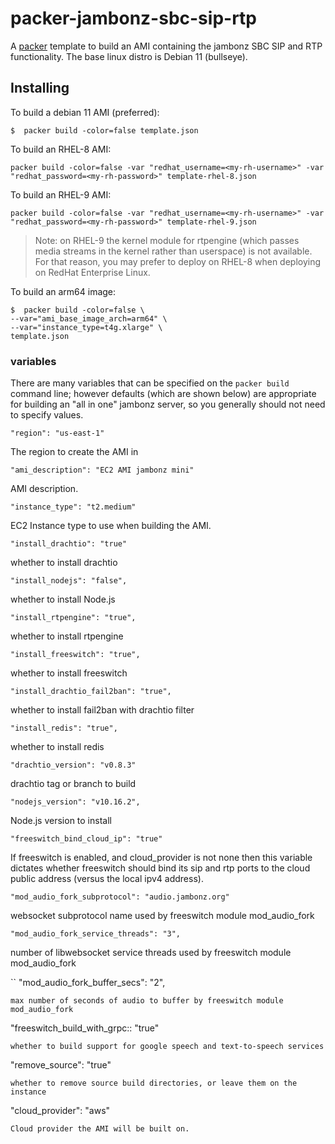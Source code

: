 # packer-jambonz-sbc-sip-rtp

A [packer](https://www.packer.io/) template to build an AMI containing the jambonz SBC SIP and RTP functionality.  The base linux distro is Debian 11 (bullseye).

## Installing 

To build a debian 11 AMI (preferred):
```
$  packer build -color=false template.json
```

To build an RHEL-8 AMI:
```
packer build -color=false -var "redhat_username=<my-rh-username>" -var "redhat_password=<my-rh-password>" template-rhel-8.json
```

To build an RHEL-9 AMI:
```
packer build -color=false -var "redhat_username=<my-rh-username>" -var "redhat_password=<my-rh-password>" template-rhel-9.json
```
> Note: on RHEL-9 the kernel module for rtpengine (which passes media streams in the kernel rather than userspace) is not available.  For that reason, you may prefer to deploy on RHEL-8 when deploying on RedHat Enterprise Linux.

To build an arm64 image:

```
$  packer build -color=false \
--var="ami_base_image_arch=arm64" \
--var="instance_type=t4g.xlarge" \
template.json
```

### variables
There are many variables that can be specified on the `packer build` command line; however defaults (which are shown below) are appropriate for building an "all in one" jambonz server, so you generally should not need to specify values.

```
"region": "us-east-1"
```
The region to create the AMI in

```
"ami_description": "EC2 AMI jambonz mini"
```
AMI description.

```
"instance_type": "t2.medium"
```
EC2 Instance type to use when building the AMI.

```
"install_drachtio": "true"
```
whether to install drachtio

```
"install_nodejs": "false",
```
whether to install Node.js

```
"install_rtpengine": "true",
```
whether to install rtpengine

```
"install_freeswitch": "true",
```
whether to install freeswitch

```
"install_drachtio_fail2ban": "true",
```
whether to install fail2ban with drachtio filter

```
"install_redis": "true",
```
whether to install redis

```
"drachtio_version": "v0.8.3"
```
drachtio tag or branch to build

```
"nodejs_version": "v10.16.2",
```
Node.js version to install

```
"freeswitch_bind_cloud_ip": "true"
```
If freeswitch is enabled, and cloud_provider is not none then this variable dictates whether freeswitch should bind its sip and rtp ports to the cloud public address (versus the local ipv4 address).

```
"mod_audio_fork_subprotocol": "audio.jambonz.org"
```
websocket subprotocol name used by freeswitch module mod_audio_fork

```
"mod_audio_fork_service_threads": "3",
```
number of libwebsocket service threads used by freeswitch module mod_audio_fork

``
"mod_audio_fork_buffer_secs": "2",
```
max number of seconds of audio to buffer by freeswitch module mod_audio_fork

```
"freeswitch_build_with_grpc:: "true"
```
whether to build support for google speech and text-to-speech services

```
"remove_source": "true"
```
whether to remove source build directories, or leave them on the instance

```
"cloud_provider": "aws"
```
Cloud provider the AMI will be built on.

